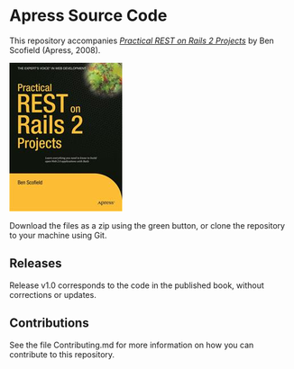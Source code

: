 # Apress Source Code

This repository accompanies [*Practical REST on Rails 2 Projects*](http://www.apress.com/9781590599945) by Ben Scofield (Apress, 2008).

![Cover image](9781590599945.jpg)

Download the files as a zip using the green button, or clone the repository to your machine using Git.

## Releases

Release v1.0 corresponds to the code in the published book, without corrections or updates.

## Contributions

See the file Contributing.md for more information on how you can contribute to this repository.
